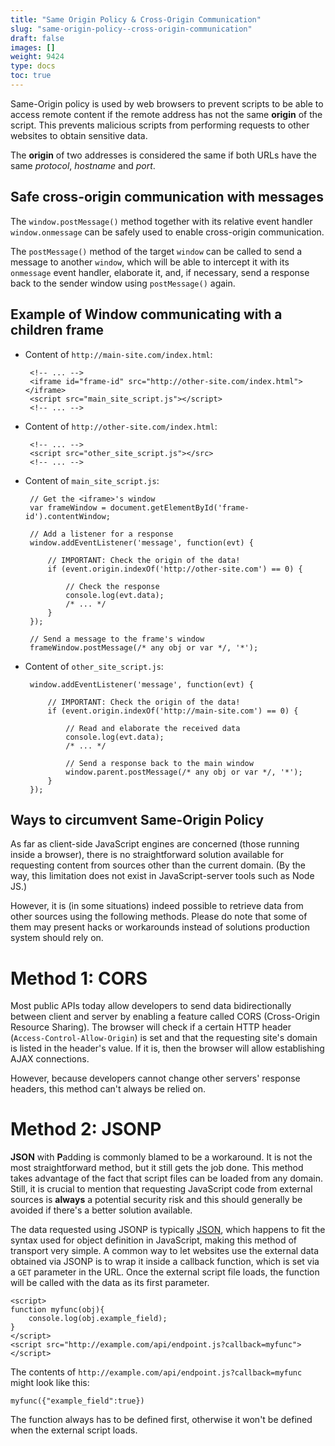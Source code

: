 ```yaml
---
title: "Same Origin Policy & Cross-Origin Communication"
slug: "same-origin-policy--cross-origin-communication"
draft: false
images: []
weight: 9424
type: docs
toc: true
---
```


Same-Origin policy is used by web browsers to prevent scripts to be able to access remote content if the remote address has not the same **origin** of the script. This prevents malicious scripts from performing requests to other websites to obtain sensitive data.

The **origin** of two addresses is considered the same if both URLs have the same *protocol*, *hostname* and *port*.

## Safe cross-origin communication with messages
The `window.postMessage()` method together with its relative event handler `window.onmessage` can be safely used to enable cross-origin communication.

The `postMessage()` method of the target `window` can be called to send a message to another `window`, which will be able to intercept it with its `onmessage` event handler, elaborate it, and, if necessary, send a response back to the sender window using `postMessage()` again.

## Example of Window communicating with a children frame

 - Content of `http://main-site.com/index.html`:

        <!-- ... -->
        <iframe id="frame-id" src="http://other-site.com/index.html"></iframe>
        <script src="main_site_script.js"></script>
        <!-- ... -->

 - Content of `http://other-site.com/index.html`:

        <!-- ... -->
        <script src="other_site_script.js"></src>
        <!-- ... -->

 - Content of `main_site_script.js`:

        // Get the <iframe>'s window
        var frameWindow = document.getElementById('frame-id').contentWindow;

        // Add a listener for a response
        window.addEventListener('message', function(evt) {
            
            // IMPORTANT: Check the origin of the data! 
            if (event.origin.indexOf('http://other-site.com') == 0) {
                
                // Check the response
                console.log(evt.data);
                /* ... */
            }
        });        

        // Send a message to the frame's window
        frameWindow.postMessage(/* any obj or var */, '*');

 - Content of `other_site_script.js`:

        window.addEventListener('message', function(evt) { 

            // IMPORTANT: Check the origin of the data! 
            if (event.origin.indexOf('http://main-site.com') == 0) {
                
                // Read and elaborate the received data
                console.log(evt.data);
                /* ... */

                // Send a response back to the main window
                window.parent.postMessage(/* any obj or var */, '*');
            }
        });



## Ways to circumvent Same-Origin Policy
As far as client-side JavaScript engines are concerned (those running inside a browser), there is no straightforward solution available for requesting content from sources other than the current domain. (By the way, this limitation does not exist in JavaScript-server tools such as Node JS.)

However, it is (in some situations) indeed possible to retrieve data from other sources using the following methods. Please do note that some of them may present hacks or workarounds instead of solutions production system should rely on.

# Method 1: CORS

Most public APIs today allow developers to send data bidirectionally between client and server by enabling a feature called CORS (Cross-Origin Resource Sharing). The browser will check if a certain HTTP header (`Access-Control-Allow-Origin`) is set and that the requesting site's domain is listed in the header's value. If it is, then the browser will allow establishing AJAX connections.

However, because developers cannot change other servers' response headers, this method can't always be relied on.

# Method 2: JSONP

**JSON** with **P**adding is commonly blamed to be a workaround. It is not the most straightforward method, but it still gets the job done. This method takes advantage of the fact that script files can be loaded from any domain. Still, it is crucial to mention that requesting JavaScript code from external sources is **always** a potential security risk and this should generally be avoided if there's a better solution available.

The data requested using JSONP is typically [JSON](https://www.wikiod.com/javascript/json), which happens to fit the syntax used for object definition in JavaScript, making this method of transport very simple. A common way to let websites use the external data obtained via JSONP is to wrap it inside a callback function, which is set via a `GET` parameter in the URL. Once the external script file loads, the function will be called with the data as its first parameter.

    <script>
    function myfunc(obj){
        console.log(obj.example_field);
    }
    </script>
    <script src="http://example.com/api/endpoint.js?callback=myfunc"></script>

The contents of `http://example.com/api/endpoint.js?callback=myfunc` might look like this:

    myfunc({"example_field":true})

The function always has to be defined first, otherwise it won't be defined when the external script loads.

